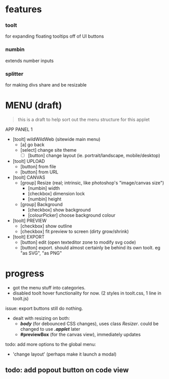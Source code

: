# features
### toolt
for expanding floating tooltips off of UI buttons

### numbin
extends number inputs

### splitter
for making divs share and be resizable

# MENU (draft)
> this is a draft to help sort out the menu structure for this applet

APP PANEL 1
- [toolt] wildWildWeb (sitewide main menu)
    - [a] go back
    - [select] change site theme
        - [ ] [button] change layout (ie. portrait/landscape, mobile/desktop)
- [toolt] UPLOAD
    - [button] from file
    - [button] from URL
- [toolt] CANVAS
    - [group] Resize (real; intrinsic, like photoshop's "image/canvas size")
        - [numbin] width
        - [checkbox] dimension lock
        - [numbin] height
    - [group] Background
        - [checkbox] show background 
        - [colourPicker] choose background colour
- [toolt] PREVIEW
    - [checkbox] show outline 
    - [checkbox] fit preview to screen (dirty grow/shrink)
- [toolt] EXPORT
    - [button] edit (open texteditor zone to modify svg code)
    - [button] export. should almost certainly be behind its own toolt. eg "as SVG", "as PNG"


    
# progress
- got the menu stuff into categories.
- disabled toolt hover functionality for now. (2 styles in toolt.css, 1 line in toolt.js)

<!-- issue: bottom menu panel now overflows without scroll and without flex-wrap. -->
issue: export buttons still do nothing.

- dealt with resizing on both:
    - ***body*** (for debounced CSS changes), uses class *Resizer*. could be changed to use ***.applet*** later
    - **#previewBox** (for the canvas view), immediately updates

todo: add more options to the global menu:
- 'change layout' (perhaps make it launch a modal)

todo: add popout button on code view
- 